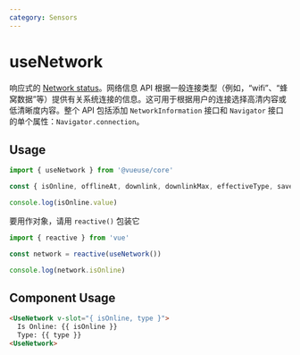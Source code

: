 ```yaml
---
category: Sensors
---
```


# useNetwork

响应式的 [Network status](https://developer.mozilla.org/en-US/docs/Web/API/Network_Information_API)。网络信息 API 根据一般连接类型（例如，“wifi”、“蜂窝数据”等）提供有关系统连接的信息。这可用于根据用户的连接选择高清内容或低清晰度内容。整个 API 包括添加 `NetworkInformation` 接口和 `Navigator` 接口的单个​​属性：`Navigator.connection`。

## Usage

```js
import { useNetwork } from '@vueuse/core'

const { isOnline, offlineAt, downlink, downlinkMax, effectiveType, saveData, type } = useNetwork()

console.log(isOnline.value)
```

要用作对象，请用 `reactive()` 包装它

```js
import { reactive } from 'vue'

const network = reactive(useNetwork())

console.log(network.isOnline)
```

## Component Usage

```html
<UseNetwork v-slot="{ isOnline, type }">
  Is Online: {{ isOnline }}
  Type: {{ type }}
<UseNetwork>
```
